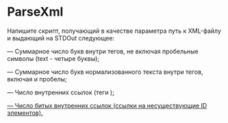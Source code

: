 # ParseXml
 
Напишите скрипт, получающий в качестве параметра путь к XML-файлу и выдающий на STDOut следующее:

— Суммарное число букв внутри тегов, не включая пробельные символы (<aaa dd="ddd">text</aaa> - четыре буквы);

— Суммарное число букв нормализованного текста внутри тегов, включая и пробелы;

— Число внутренних ссылок (теги <a href="#id">);
 
— Число битых внутренних ссылок (ссылки на несуществующие ID элементов).
